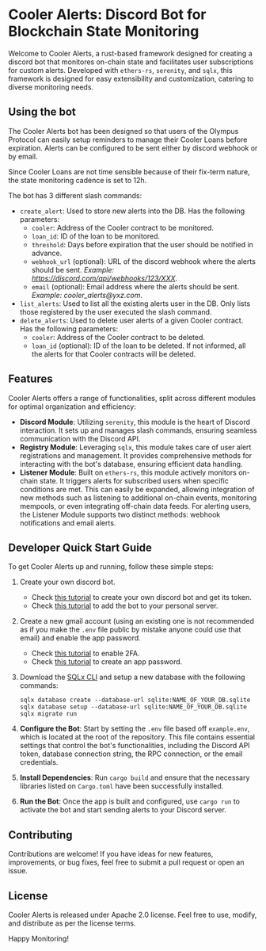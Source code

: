 # Cooler Alerts: Discord Bot for Blockchain State Monitoring

Welcome to Cooler Alerts, a rust-based framework designed for creating a discord bot that monitores on-chain state and facilitates user subscriptions for custom alerts. Developed with `ethers-rs`, `serenity`, and `sqlx`, this framework is designed for easy extensibility and customization, catering to diverse monitoring needs.

## Using the bot

The Cooler Alerts bot has been designed so that users of the Olympus Protocol can easily setup reminders to manage their Cooler Loans before expiration. Alerts can be configured to be sent either by discord webhook or by email.

Since Cooler Loans are not time sensible because of their fix-term nature, the state monitoring cadence is set to 12h. 

The bot has 3 different slash commands:
- `create_alert`: Used to store new alerts into the DB. Has the following parameters:
   - `cooler`: Address of the Cooler contract to be monitored.
   - `loan_id`: ID of the loan to be monitored.
   - `threshold`: Days before expiration that the user should be notified in advance.
   - `webhook_url` (optional): URL of the discord webhook where the alerts should be sent. _Example: https://discord.com/api/webhooks/123/XXX_.
   - `email` (optional): Email address where the alerts should be sent. _Example: cooler_alerts@yxz.com_.
- `list_alerts`: Used to list all the existing alerts user in the DB. Only lists those registered by the user executed the slash command.
- `delete_alerts`: Used to delete user alerts of a given Cooler contract. Has the following parameters:
   - `cooler`: Address of the Cooler contract to be deleted.
   - `loan_id` (optional): ID of the loan to be deleted. If not informed, all the alerts for that Cooler contracts will be deleted.

## Features

Cooler Alerts offers a range of functionalities, split across different modules for optimal organization and efficiency:

- **Discord Module**: Utilizing `serenity`, this module is the heart of Discord interaction. It sets up and manages slash commands, ensuring seamless communication with the Discord API.
- **Registry Module**: Leveraging `sqlx`, this module takes care of user alert registrations and management. It provides comprehensive methods for interacting with the bot's database, ensuring efficient data handling.
- **Listener Module**: Built on `ethers-rs`, this module actively monitors on-chain state. It triggers alerts for subscribed users when specific conditions are met. This can easily be expanded, allowing integration of new methods such as listening to additional on-chain events, monitoring mempools, or even integrating off-chain data feeds. For alerting users, the Listener Module supports two distinct methods: webhook notifications and email alerts.

## Developer Quick Start Guide

To get Cooler Alerts up and running, follow these simple steps:

1. Create your own discord bot.
   - Check [this tutorial](https://discordjs.guide/preparations/setting-up-a-bot-application.html#creating-your-bot) to create your own discord bot and get its token.
   - Check [this tutorial](https://discordjs.guide/preparations/adding-your-bot-to-servers.html#bot-invite-links) to add the bot to your personal server.
2. Create a new gmail account (using an existing one is not recommended as if you make the `.env` file public by mistake anyone could use that email) and enable the app password.
   - Check [this tutorial](https://support.google.com/accounts/answer/185839?hl=en) to enable 2FA.
   - Check [this tutorial](https://support.google.com/mail/answer/185833?hl=en) to create an app password.
3. Download the [SQLx CLI](https://github.com/launchbadge/sqlx/tree/main/sqlx-cli) and setup a new database with the following commands:
   ```
   sqlx database create --database-url sqlite:NAME_OF_YOUR_DB.sqlite
   sqlx database setup --database-url sqlite:NAME_OF_YOUR_DB.sqlite
   sqlx migrate run
   ```
4. **Configure the Bot**: Start by setting the `.env` file based off `example.env`, which is located at the root of the repository. This file contains essential settings that control the bot's functionalities, including the Discord API token, database connection string, the RPC connection, or the email credentials.

5. **Install Dependencies**: Run `cargo build` and ensure that the necessary libraries listed on `Cargo.toml` have been successfully installed.

6. **Run the Bot**: Once the app is built and configured, use `cargo run` to activate the bot and start sending alerts to your Discord server.

## Contributing

Contributions are welcome! If you have ideas for new features, improvements, or bug fixes, feel free to submit a pull request or open an issue.

## License

Cooler Alerts is released under Apache 2.0 license. Feel free to use, modify, and distribute as per the license terms.

Happy Monitoring!
